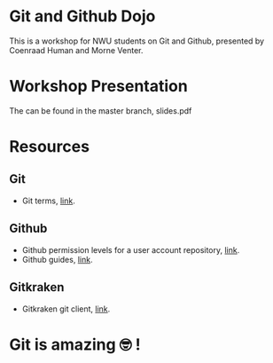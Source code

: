 # Git and Github Dojo
This is a workshop for NWU students on Git and Github, presented by Coenraad Human and Morne Venter.

# Workshop Presentation
The can be found in the master branch, slides.pdf

# Resources

## Git
* Git terms, [link](https://linuxacademy.com/blog/linux/git-terms-explained/).

## Github
* Github permission levels for a user account repository, [link](https://help.github.com/en/articles/permission-levels-for-a-user-account-repository).
* Github guides, [link](https://guides.github.com/).

## Gitkraken
* Gitkraken git client, [link](https://www.gitkraken.com/git-client).

# Git is amazing :nerd_face: !
